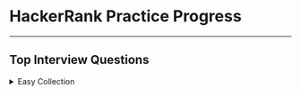 # HackerRank Practice Progress

---

## Top Interview Questions

<details>

<summary>Easy Collection</summary>

---

~~Array 11/11~~

Strings 5/9

Linked Lists

Trees

Sorting and Searching

Dynamic Programming

Design

Math

Others

---

</details>
